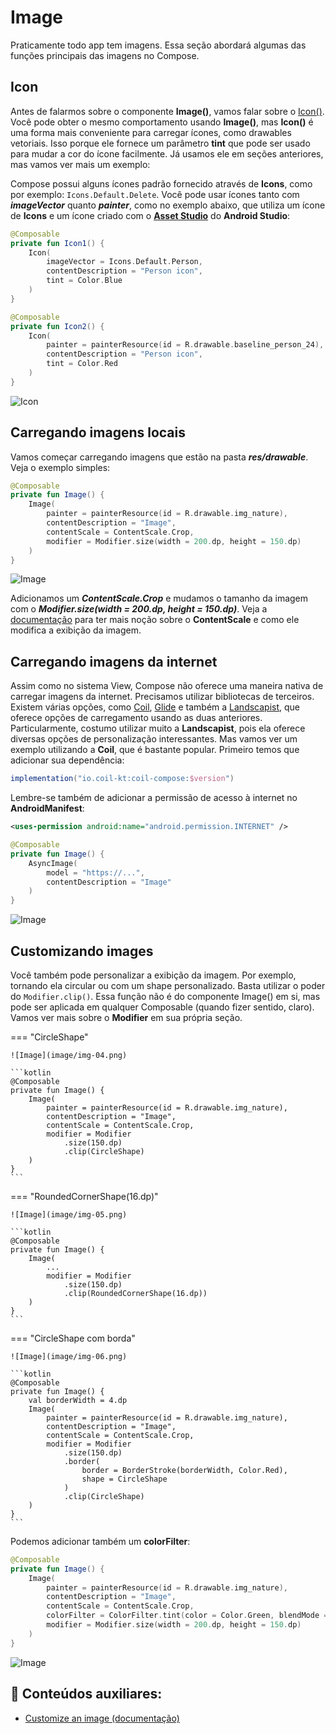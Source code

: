 # Image

Praticamente todo app tem imagens. Essa seção abordará algumas das funções principais das imagens no Compose.

## Icon

Antes de falarmos sobre o componente **Image()**, vamos falar sobre o [Icon()](https://developer.android.com/jetpack/compose/graphics/images/material). Você pode obter o mesmo comportamento usando **Image()**, mas **Icon()** é uma forma mais conveniente para carregar ícones, como drawables vetoriais. Isso porque ele fornece um parâmetro **tint** que pode ser usado para mudar a cor do ícone facilmente. Já usamos ele em seções anteriores, mas vamos ver mais um exemplo:

Compose possui alguns ícones padrão fornecido através de **Icons**, como por exemplo: ```Icons.Default.Delete```. Você pode usar ícones tanto com ***imageVector*** quanto ***painter***, como no exemplo abaixo, que utiliza um ícone de **Icons** e um ícone criado com o [**Asset Studio**](https://developer.android.com/studio/write/create-app-icons) do **Android Studio**:

```kotlin
@Composable
private fun Icon1() {
    Icon(
        imageVector = Icons.Default.Person,
        contentDescription = "Person icon",
        tint = Color.Blue
    )
}

@Composable
private fun Icon2() {
    Icon(
        painter = painterResource(id = R.drawable.baseline_person_24),
        contentDescription = "Person icon",
        tint = Color.Red
    )
}
```

![Icon](image/img-01.png)

## Carregando imagens locais

Vamos começar carregando imagens que estão na pasta ***res/drawable***. Veja o exemplo simples:

```kotlin
@Composable
private fun Image() {
    Image(
        painter = painterResource(id = R.drawable.img_nature),
        contentDescription = "Image",
        contentScale = ContentScale.Crop,
        modifier = Modifier.size(width = 200.dp, height = 150.dp)
    )
}
```

![Image](image/img-02.png)

Adicionamos um ***ContentScale.Crop*** e mudamos o tamanho da imagem com o ***Modifier.size(width = 200.dp, height = 150.dp)***. Veja a [documentação](https://developer.android.com/jetpack/compose/graphics/images/customize#content-scale) para ter mais noção sobre o **ContentScale** e como ele modifica a exibição da imagem.

## Carregando imagens da internet

Assim como no sistema View, Compose não oferece uma maneira nativa de carregar imagens da internet. Precisamos utilizar bibliotecas de terceiros. Existem várias opções, como [Coil](https://github.com/coil-kt/coil), [Glide](https://github.com/bumptech/glide) e também a [Landscapist](https://github.com/skydoves/landscapist), que oferece opções de carregamento usando as duas anteriores. Particularmente, costumo utilizar muito a **Landscapist**, pois ela oferece diversas opções de personalização interessantes. Mas vamos ver um exemplo utilizando a **Coil**, que é bastante popular. Primeiro temos que adicionar sua dependência:

```gradle
implementation("io.coil-kt:coil-compose:$version")
```

Lembre-se também de adicionar a permissão de acesso à internet no **AndroidManifest**:

```xml
<uses-permission android:name="android.permission.INTERNET" />
```

```kotlin
@Composable
private fun Image() {
    AsyncImage(
        model = "https://...",
        contentDescription = "Image"
    )
}
```

![Image](image/img-03.jpg)

## Customizando images

Você também pode personalizar a exibição da imagem. Por exemplo, tornando ela circular ou com um shape personalizado. Basta utilizar o poder do ```Modifier.clip()```. Essa função não é do componente Image() em si, mas pode ser aplicada em qualquer Composable (quando fizer sentido, claro). Vamos ver mais sobre o **Modifier** em sua própria seção.

=== "CircleShape"

    ![Image](image/img-04.png)

    ```kotlin
    @Composable
    private fun Image() {
        Image(
            painter = painterResource(id = R.drawable.img_nature),
            contentDescription = "Image",
            contentScale = ContentScale.Crop,
            modifier = Modifier
                .size(150.dp)
                .clip(CircleShape)
        )
    }
    ```

=== "RoundedCornerShape(16.dp)"

    ![Image](image/img-05.png)

    ```kotlin
    @Composable
    private fun Image() {
        Image(
            ...
            modifier = Modifier
                .size(150.dp)
                .clip(RoundedCornerShape(16.dp))
        )
    }
    ```

=== "CircleShape com borda"

    ![Image](image/img-06.png)

    ```kotlin
    @Composable
    private fun Image() {
        val borderWidth = 4.dp
        Image(
            painter = painterResource(id = R.drawable.img_nature),
            contentDescription = "Image",
            contentScale = ContentScale.Crop,
            modifier = Modifier
                .size(150.dp)
                .border(
                    border = BorderStroke(borderWidth, Color.Red),
                    shape = CircleShape
                )
                .clip(CircleShape)
        )
    }
    ```

Podemos adicionar também um **colorFilter**:

```kotlin
@Composable
private fun Image() {
    Image(
        painter = painterResource(id = R.drawable.img_nature),
        contentDescription = "Image",
        contentScale = ContentScale.Crop,
        colorFilter = ColorFilter.tint(color = Color.Green, blendMode = BlendMode.Darken),
        modifier = Modifier.size(width = 200.dp, height = 150.dp)
    )
}
```

![Image](image/img-07.png)

## :link: Conteúdos auxiliares:
- [Customize an image (documentação)](https://developer.android.com/jetpack/compose/graphics/images/customize)